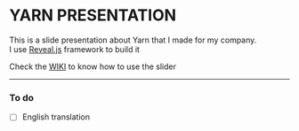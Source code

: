 # YARN PRESENTATION

This is a slide presentation about Yarn that I made for my company.<br>
I use [Reveal.js](https://github.com/hakimel/reveal.js) framework to build it

Check the [WIKI](https://github.com/ibbatta/yarn-presentation/wiki/How-to) to know how to use the slider

---

### To do

- [ ] English translation
